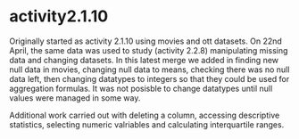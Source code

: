 # activity2.1.10
Originally started as activity 2.1.10 using movies and ott datasets.  On 22nd April, the same data was used to study (activity 2.2.8) manipulating missing data and changing datasets.  In this latest merge we added in finding new null data in movies, changing null data to means, checking there was no null data left, then changing datatypes to integers so that they could be used for aggregation formulas.  It was not posisble to change datatypes until null values were managed in some way.

Additional work carried out with deleting a column, accessing descriptive statistics, selecting numeric valriables and calculating interquartile ranges.
